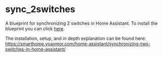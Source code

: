 # sync_2switches
A blueprint for synchronizing 2 switches in Home Assistant.
To install the blueprint you can click <a href="https://my.home-assistant.io/redirect/blueprint_import/?blueprint_url=https://github.com/moryoav/sync_2switches/blob/main/sync_2switches.yaml">here</a>.

The installation, setup, and in depth explanation can be found here:
https://smarthome.yoavmor.com/home-assistant/synchronizing-two-switches-in-home-assistant/
